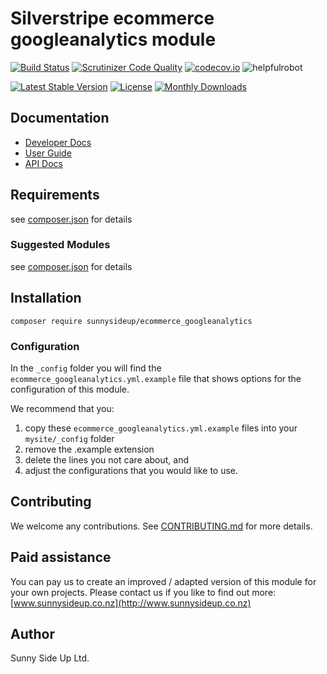 # Silverstripe ecommerce googleanalytics module
[![Build Status](https://travis-ci.org/sunnysideup/silverstripe-ecommerce_googleanalytics.svg?branch=master)](https://travis-ci.org/sunnysideup/silverstripe-ecommerce_googleanalytics)
[![Scrutinizer Code Quality](https://scrutinizer-ci.com/g/sunnysideup/silverstripe-ecommerce_googleanalytics/badges/quality-score.png?b=master)](https://scrutinizer-ci.com/g/sunnysideup/silverstripe-ecommerce_googleanalytics/?branch=master)
[![codecov.io](https://codecov.io/github/sunnysideup/silverstripe-ecommerce_googleanalytics/coverage.svg?branch=master)](https://codecov.io/github/sunnysideup/silverstripe-ecommerce_googleanalytics?branch=master)
![helpfulrobot](https://helpfulrobot.io/sunnysideup/ecommerce_googleanalytics/badge)

[![Latest Stable Version](https://poser.pugx.org/sunnysideup/ecommerce_googleanalytics/version)](https://packagist.org/packages/sunnysideup/ecommerce_googleanalytics)
[![License](https://poser.pugx.org/sunnysideup/ecommerce_googleanalytics/license)](https://packagist.org/packages/sunnysideup/ecommerce_googleanalytics)
[![Monthly Downloads](https://poser.pugx.org/sunnysideup/ecommerce_googleanalytics/d/monthly)](https://packagist.org/packages/sunnysideup/ecommerce_googleanalytics)


## Documentation



 * [Developer Docs](docs/en/INDEX.md)
 * [User Guide](docs/en/userguide.md)
 * [API Docs](http://docs.ssmods.com/sunnysideup/ecommerce_googleanalytics/classes.xhtml)

## Requirements



see [composer.json](composer.json) for details

### Suggested Modules



see [composer.json](composer.json) for details


## Installation


```
composer require sunnysideup/ecommerce_googleanalytics
```

### Configuration



In the `_config` folder you will find the `ecommerce_googleanalytics.yml.example`
file that shows options for the configuration of this module.

We recommend that you:

  1. copy these `ecommerce_googleanalytics.yml.example` files into your
`mysite/_config` folder
  2. remove the .example extension
  3. delete the lines you not care about, and
  4. adjust the configurations that you would like to use.


## Contributing



We welcome any contributions. See [CONTRIBUTING.md](CONTRIBUTING.md) for more details.

## Paid assistance



You can pay us to create an improved / adapted version of this module for your own projects.  Please contact us if you like to find out more: [www.sunnysideup.co.nz](http://www.sunnysideup.co.nz)

## Author



Sunny Side Up Ltd.
